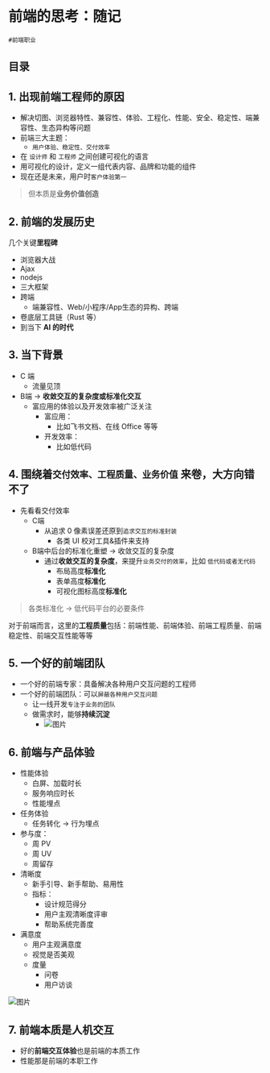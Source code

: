 
# 前端的思考：随记

`#前端职业` 


## 目录
<!-- toc -->
 ## 1. 出现前端工程师的原因 

- 解决切图、浏览器特性、兼容性、体验、工程化、性能、安全、稳定性、端兼容性、生态异构等问题
- 前端三大主题：
	- `用户体验、稳定性、交付效率`
- 在 `设计师` 和 `工程师` 之间创建可视化的语言
- 用可视化的设计，定义一组代表内容、品牌和功能的组件
- 现在还是未来，用户时`客户体验第一`

> 但本质是**业务价值创造**

## 2. 前端的发展历史

几个关键**里程碑**
- 浏览器大战
- Ajax
- nodejs
- 三大框架
- 跨端
	- 端兼容性、Web/小程序/App生态的异构、跨端
- 卷底层工具链（Rust 等）
- 到当下 **AI 的时代**

## 3. 当下背景

- C 端 
	- 流量见顶
- B端 → **收敛交互的复杂度或标准化交互**
	- 富应用的体验以及开发效率被广泛关注
		- 富应用：
			- 比如飞书文档、在线 Office 等等
		- 开发效率：
			- 比如低代码

## 4. 围绕着`交付效率、工程质量、业务价值` 来卷，大方向错不了

- 先看看交付效率
	- C端
		- 从追求 0 像素误差还原到`追求交互的标准封装` 
			- 各类 UI 校对工具&插件来支持
	- B端中后台的标准化重塑 → 收敛交互的复杂度
		- 通过**收敛交互的复杂度**，来提升`业务交付的效率`，比如 `低代码或者无代码`
			- 布局高度**标准化**
			- 表单高度**标准化**
			- 可视化图标高度**标准化**


> 各类标准化 →  低代码平台的必要条件

对于前端而言，这里的**工程质量**包括：前端性能、前端体验、前端工程质量、前端稳定性、前端交互性能等等


## 5. 一个好的前端团队

- 一个好的前端专家：具备解决各种用户交互问题的工程师
- 一个好的前端团队：可以`屏蔽各种用户交互问题`
	- 让一线开发`专注于业务的团队`
	- 做需求时，能够**持续沉淀**
		- ![图片](https://832-1310531898.cos.ap-beijing.myqcloud.com/999.%20Obsidian@832/files/20241114-8.png)

## 6. 前端与产品体验

- 性能体验
	- 白屏、加载时长
	- 服务响应时长
	- 性能埋点
- 任务体验
	- 任务转化 → 行为埋点
- 参与度：
	- 周 PV
	- 周 UV
	- 周留存
- 清晰度
	- 新手引导、新手帮助、易用性
	- 指标：
		- 设计规范得分
		- 用户主观清晰度评审
		- 帮助系统完善度
- 满意度
	- 用户主观满意度
	- 视觉是否美观
	- 度量
		- 问卷
		- 用户访谈

![图片](https://832-1310531898.cos.ap-beijing.myqcloud.com/999.%20Obsidian@832/files/20241114-7.png)

## 7. 前端本质是人机交互

- 好的**前端交互体验**也是前端的本质工作
- 性能那是前端的本职工作

